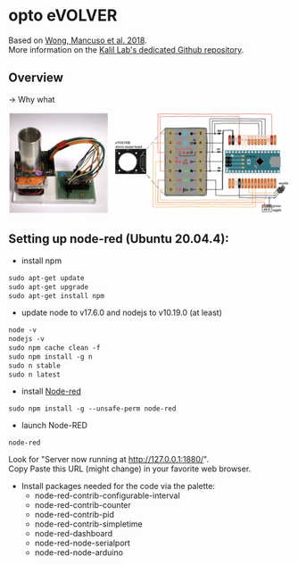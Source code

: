 # opto eVOLVER
Based on [Wong, Mancuso et al. 2018](https://www.nature.com/articles/nbt.4151). </br>
More information on the [Kalil Lab's dedicated Github repository](https://github.com/khalillab/evolver-docs). 

## Overview


-> Why what

![](pic_eVOLVER.png)

## Setting up node-red (Ubuntu 20.04.4):

- install npm
```
sudo apt-get update
sudo apt-get upgrade
sudo apt-get install npm
```
- update node to v17.6.0 and nodejs to v10.19.0 (at least) 
```
node -v
nodejs -v
sudo npm cache clean -f
sudo npm install -g n
sudo n stable
sudo n latest
```
- install [Node-red](https://nodered.org)
```
sudo npm install -g --unsafe-perm node-red
```
- launch Node-RED
```
node-red
```
Look for "Server now running at http://127.0.0.1:1880/". <br/>
Copy Paste this URL (might change) in your favorite web browser.

- Install packages needed for the code via the palette:
  - node-red-contrib-configurable-interval
  - node-red-contrib-counter
  - node-red-contrib-pid
  - node-red-contrib-simpletime
  - node-red-dashboard
  - node-red-node-serialport
  - node-red-node-arduino
